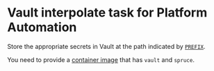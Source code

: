 # Vault interpolate task for Platform Automation

Store the appropriate secrets in Vault at the path indicated by [`PREFIX`](pipeline-with-interpolate.yml#L20). 

You need to provide a [container image](tasks/vault-interpolate.yml#L6) that has `vault` and `spruce`. 